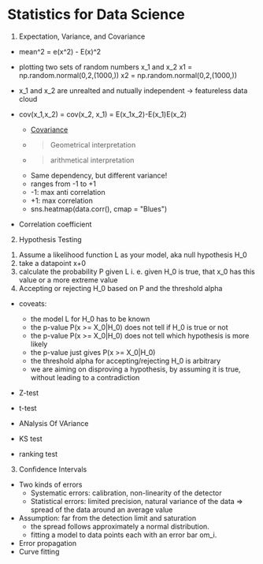 # Statistics for Data Science

1. Expectation, Variance, and Covariance

* mean^2 = e(x^2) - E(x)^2

* plotting two sets of random numbers x_1 and x_2
x1 = np.random.normal(0,2,(1000,))
x2 = np.random.normal(0,2,(1000,))

* x_1 and x_2 are unrealted and nutually independent -> featureless data cloud

* cov(x_1,x_2) = cov(x_2, x_1) = E(x_1x_2)-E(x_1)E(x_2)
  - [Covariance](https://blog.naver.com/sw4r/221025662499)
  - > Geometrical interpretation
  - > arithmetical interpretation
  - Same dependency, but different variance!
  - ranges from -1 to +1
  - -1: max anti correlation
  - +1: max correlation
  - sns.heatmap(data.corr(), cmap = "Blues")
 
* Correlation coefficient

2. Hypothesis Testing

1) Assume a likelihood function L as your model, aka null hypothesis H_0
2) take a datapoint x+0
3) calculate the probability P given L i. e. given H_0 is true, that x_0 has this value or a more extreme value
4) Accepting or rejecting H_0 based on P and the threshold alpha

* coveats:
  - the model L for H_0 has to be known
  - the p-value P(x >= X_0|H_0) does not tell if H_0 is true or not
  - the p-value P(x >= X_0|H_0) does not tell which hypothesis is more likely
  - the p-value just gives P(x >= X_0|H_0)
  - the threshold alpha for accepting/rejecting H_0 is arbitrary
  - we are aiming on disproving a hypothesis, by assuming it is true, without leading to a contradiction

* Z-test
* t-test
* ANalysis Of VAriance
* KS test
* ranking test

3. Confidence Intervals

* Two kinds of errors
  - Systematic errors: calibration, non-linearity of the detector
  - Statistical errors: limited precision, natural variance of the data => spread of the data around an average value
* Assumption: far from the detection limit and saturation
  - the spread follows approximately a normal distribution.
  - fitting a model to data points each with an error bar om_i.
* Error propagation
* Curve fitting
 
